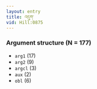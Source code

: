 ```yaml
---
layout: entry
title: འདུག་
vid: Hill:0875
---
```

### Argument structure (N = 177)
* `arg1` (17)
* `arg2` (9)
* `argcl` (3)
* `aux` (2)
* `obl` (6)
